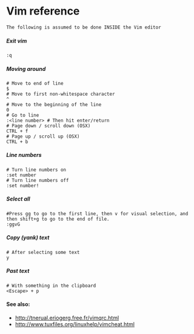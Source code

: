 # Vim reference

`The following is assumed to be done INSIDE the Vim editor`

##### Exit vim
```shell
:q
```


##### Moving around
```shell
# Move to end of line
$
# Move to first non-whitespace character
^
# Move to the beginning of the line
0
# Go to line
:<line number> # Then hit enter/return
# Page down / scroll down (OSX)
CTRL + f
# Page up / scroll up (OSX)
CTRL + b
```

##### Line numbers
```shell
# Turn line numbers on
:set number
# Turn line numbers off
:set number!
```

##### Select all
```shell
#Press gg to go to the first line, then v for visual selection, and then shift+g to go to the end of file.
:ggvG
```

##### Copy (yank) text
```shell
# After selecting some text
y
```

##### Past text
```shell
# With something in the clipboard
<Escape> + p
```

#### See also:
- http://tnerual.eriogerg.free.fr/vimqrc.html
- http://www.tuxfiles.org/linuxhelp/vimcheat.html


<!-- Remember, ```` needs to be at the end of all the shell stuff -->
